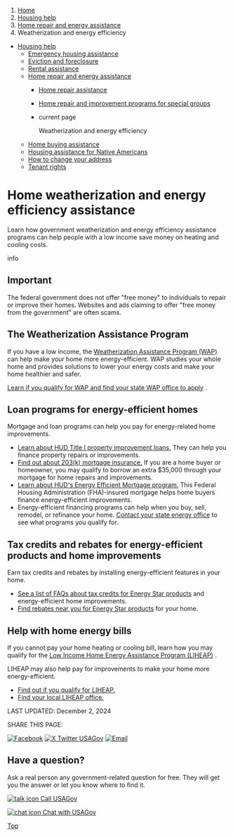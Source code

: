 1. [Home](/)
2. [Housing help](/housing-help)
3. [Home repair and energy assistance](/repairing-home)
4. Weatherization and energy efficiency

* [Housing help](/housing-help)
  + [Emergency housing assistance](/emergency-housing-assistance)
  + [Eviction and foreclosure](/eviction-and-foreclosure)
  + [Rental assistance](/rental-housing-programs)
  + [Home repair and energy assistance](/repairing-home)
    - [Home repair assistance](/home-repair-programs)
    - [Home repair and improvement programs for special groups](/home-repair-programs-special-groups)
    - current page

      Weatherization and energy efficiency
  + [Home buying assistance](/buying-home-programs)
  + [Housing assistance for Native Americans](/native-american-housing-help)
  + [How to change your address](/change-address)
  + [Tenant rights](/tenant-rights)

Home weatherization and energy efficiency assistance
====================================================

Learn how government weatherization and energy efficiency assistance programs can help people with a low income save money on heating and cooling costs.

info

Important
---------

The federal government does not offer "free money" to individuals to repair or improve their homes. Websites and ads claiming to offer "free money from the government" are often scams.

**The Weatherization Assistance Program**
-----------------------------------------

If you have a low income, the
[Weatherization Assistance Program (WAP)](https://www.energy.gov/scep/wap/weatherization-assistance-program)
can help make your home more energy-efficient. WAP studies your whole home and provides solutions to lower your energy costs and make your home healthier and safer.

[Learn if you qualify for WAP and find your state WAP office to apply](https://www.energy.gov/scep/wap/how-apply-weatherization-assistance)
.

**Loan programs for energy-efficient homes**
--------------------------------------------

Mortgage and loan programs can help you pay for energy-related home improvements.

* [Learn about HUD Title I property improvement loans.](https://www.hud.gov/program_offices/housing/sfh/title)
  They can help you finance property repairs or improvements.
* [Find out about 203(k) mortgage insurance.](https://www.hud.gov/program_offices/housing/sfh/203k)
  If you are a home buyer or homeowner, you may qualify to borrow an extra $35,000 through your mortgage for home repairs and improvements.
* [Learn about HUD's Energy Efficient Mortgage program.](https://www.hud.gov/program_offices/housing/sfh/eem/energy-r)
  This Federal Housing Administration (FHA)-insured mortgage helps home buyers finance energy-efficient improvements.
* Energy-efficient financing programs can help when you buy, sell, remodel, or refinance your home.
  [Contact your state energy office](https://www.naseo.org/members-states)
  to see what programs you qualify for.

**Tax credits and rebates for energy-efficient products and home improvements**
-------------------------------------------------------------------------------

Earn tax credits and rebates by installing energy-efficient features in your home.

* [See a list of FAQs about tax credits for Energy Star products](https://energystar-mesa.force.com/ENERGYSTAR/s/topic/0TOt00000008fI9GAI/tax-credits)
  and energy-efficient home improvements.
* [Find rebates near you for Energy Star products](https://www.energystar.gov/rebate-finder)
  for your home.

**Help with home energy bills**
-------------------------------

If you cannot pay your home heating or cooling bill, learn how you may qualify for the
[Low Income Home Energy Assistance Program (LIHEAP)](https://www.acf.hhs.gov/ocs/programs/liheap)
.

LIHEAP may also help pay for improvements to make your home more energy-efficient.

* [Find out if you qualify for LIHEAP.](https://www.disasterassistance.gov/get-assistance/forms-of-assistance/4468)
* [Find your local LIHEAP office.](https://www.acf.hhs.gov/ocs/map/liheap-map-state-and-territory-contact-listing)

LAST UPDATED:
December 2, 2024

SHARE THIS PAGE:

[![Facebook](/themes/custom/usagov/images/social-media-icons/Facebook_Icon.svg)](https://www.facebook.com/sharer/sharer.php?u=https://www.usa.gov/weatherization-energy-programs&v=3)
[![X Twitter USAGov](/themes/custom/usagov/images/social-media-icons/X_Twitter_Icon.svg?version=2)](https://twitter.com/intent/tweet?source=webclient&text=https://www.usa.gov/weatherization-energy-programs)
[![Email](/themes/custom/usagov/images/social-media-icons/Email_Icon.svg?version=2)](mailto:?subject=https://www.usa.gov/weatherization-energy-programs)

Have a question?
----------------

Ask a real person any government-related question for free. They will get you the answer or let you know where to find it.

[![talk icon](/themes/custom/usagov/images/ICONS_talk.png)
Call USAGov](/phone)

[![chat icon](/themes/custom/usagov/images/ICONS_chat.png)
Chat with USAGov](/chat)

[Top](#main-content)